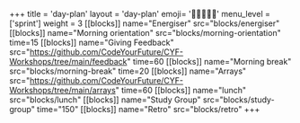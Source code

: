 +++
title = 'day-plan'
layout = 'day-plan'
emoji= '🧑🏾‍🤝‍🧑🏾'
menu_level = ['sprint']
weight = 3
[[blocks]]
name="Energiser"
src="blocks/energiser"
[[blocks]]
name="Morning orientation"
src="blocks/morning-orientation"
time=15
[[blocks]]
name="Giving Feedback"
src="https://github.com/CodeYourFuture/CYF-Workshops/tree/main/feedback"
time=60
[[blocks]]
name="Morning break"
src="blocks/morning-break"
time=20
[[blocks]]
name="Arrays"
src="https://github.com/CodeYourFuture/CYF-Workshops/tree/main/arrays"
time=60
[[blocks]]
name="lunch"
src="blocks/lunch"
[[blocks]]
name="Study Group"
src="blocks/study-group"
time="150"
[[blocks]]
name="Retro"
src="blocks/retro"
+++
